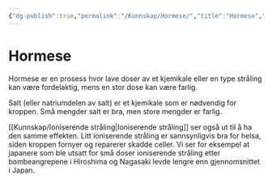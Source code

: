 ```yaml
---
{"dg-publish":true,"permalink":"/Kunnskap/Hormese/","title":"Hormese","tags":["naturfag"]}
---
```



# Hormese
Hormese er en prosess hvor lave doser av et kjemikale eller en type stråling kan være fordelaktig, mens en stor dose kan være farlig. 

Salt (eller natriumdelen av salt) er et kjemikale som er nødvendig for kroppen. Små mengder salt er bra, men store mengder er farlig.

[[Kunnskap/Ioniserende stråling\|Ioniserende stråling]] ser også ut til å ha den samme effekten. Litt ioniserende stråling er sannsynligvis bra for helsa, siden kroppen fornyer og reparerer skadde celler. Vi ser for eksempel at japanere som ble utsatt for små doser ioniserende stråling etter bombeangrepene i Hiroshima og Nagasaki levde lengre enn gjennomsnittet i Japan.
